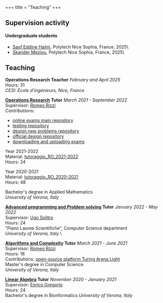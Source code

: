 +++
title = "Teaching"
+++
## Supervision activity

#### Undergraduate students

- [Sayf Eddine Halmi](https://www.linkedin.com/in/sayf-halmi/?originalSubdomain=fr), Polytech Nice Sophia, France, 2025\
- [Skander Meziou](https://www.linkedin.com/in/skander-meziou-4600412a7/?originalSubdomain=fr), Polytech Nice Sophia, France, 2025\


## Teaching 

**Operations Research Teacher** *February and April 2025* \
Hours: 31 \
*CESI: École d'ingénieurs, Nice, France* 

 **[Operations Research](https://www.corsi.univr.it/?ent=cs&id=418&menu=studiare&tab=insegnamenti&codiceCs=S20&codins=10120&crediti=6.0&aa=2020/2021&lang=en) Tutor** *March 2021 - September 2022*  \
Supervisor: [Romeo Rizzi](https://profs.sci.univr.it/~rrizzi/)  \
Contributions:
- [online exams main repository](https://github.com/romeorizzi/esami-RO-public)
- [testing repository](https://github.com/romeorizzi/ROexamTesting)
- [design new problems repository](https://github.com/romeorizzi/eduProblemsDesign)
- [official design repository](https://github.com/romeorizzi/eduexams)
- [downloading and uploading exams](https://github.com/romeorizzi/download_upload)

Year 2021-2022   \
Material: [tutoraggio_RO_2021-2022](https://github.com/aurorarossi/tutoraggio_RO_2021-2022)  \
Hours: 24

Year  2020-2021    \
Material: [tutoraggio_RO_2020-2021](https://github.com/aurorarossi/tutoraggio_RO_2020-2021)  \
Hours: 48

Bachelor's degree in Applied Mathematics  \
*University of Verona, Italy*



**[Advanced programming and Problem solving](https://tandem.univr.it/2020-21/corsi/450) Tutor** *January 2022 - May 2022*  \
Supervisor: [Ugo Solitro](https://www.di.univr.it/?ent=persona&id=70&lang=en)    \
Hours: 24   \
"Piano Lauree Scientifiche", Computer Science department  \
*University of Verona, Italy*  \



**[Algorithms and Complexity](https://www.corsi.univr.it/?ent=cs&id=417&menu=studiare&tab=insegnamenti&codiceCs=S71&codins=4S02709&crediti=12.0&aa=2019/2020&lang=en) Tutor** *March 2021 - June 2021*   \
Supervisor: [Romeo Rizzi](https://profs.sci.univr.it/~rrizzi/)  \
Hours: 18   \
Contributions: [open-source platform Turing Arena Light](https://github.com/romeorizzi/TALight)   \
Master's degree in Computer Science  \
*University of Verona, Italy*




**[Linear Algebra](https://www.corsi.univr.it/?ent=cs&id=419&menu=studiare&tab=insegnamenti&codiceCs=S23&codins=10018&crediti=6.0&aa=2020/2021&lang=en) Tutor** *November 2020 - January 2021*  \
Supervisor: [Enrico Gregorio](https://www.di.univr.it/?ent=persona&id=88)  \
Hours: 24   \
 Bachelor's degree in Bionformatics
*University of Verona, Italy*
